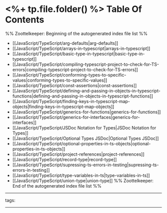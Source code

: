 # <%+ tp.file.folder() %> Table Of Contents



%% Zoottelkeeper: Beginning of the autogenerated index file list  %%
-  [[JavaScript/TypeScript/arg-defaults|arg-defaults]]
-  [[JavaScript/TypeScript/arrays-in-typescript|arrays-in-typescript]]
-  [[JavaScript/TypeScript/basic-type-in-typescript|basic-type-in-typescript]]
-  [[JavaScript/TypeScript/compiling-typescript-project-to-check-for-TS-errors|compiling-typescript-project-to-check-for-TS-errors]]
-  [[JavaScript/TypeScript/conforming-types-to-specific-values|conforming-types-to-specific-values]]
-  [[JavaScript/TypeScript/const-assertions|const-assertions]]
-  [[JavaScript/TypeScript/defining-and-passing-in-objects-in-typescript-functions|defining-and-passing-in-objects-in-typescript-functions]]
-  [[JavaScript/TypeScript/finding-keys-in-typescript-map-objects|finding-keys-in-typescript-map-objects]]
-  [[JavaScript/TypeScript/generics-for-functions|generics-for-functions]]
-  [[JavaScript/TypeScript/generics-for-interfaces|generics-for-interfaces]]
-  [[JavaScript/TypeScript/JSDoc Notation for Types|JSDoc Notation for Types]]
-  [[JavaScript/TypeScript/Optional Types JSDoc|Optional Types JSDoc]]
-  [[JavaScript/TypeScript/optional-properties-in-ts-objects|optional-properties-in-ts-objects]]
-  [[JavaScript/TypeScript/project-references|project-references]]
-  [[JavaScript/TypeScript/record-type|record-type]]
-  [[JavaScript/TypeScript/supressing-ts-errors-in-testing|supressing-ts-errors-in-testing]]
-  [[JavaScript/TypeScript/type-variables-in-ts|type-variables-in-ts]]
-  [[JavaScript/TypeScript/union-type|union-type]]
%% Zoottelkeeper: End of the autogenerated index file list  %%



---

tags: 

---